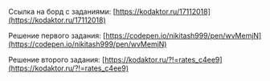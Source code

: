Ссылка на борд с заданиями: [https://kodaktor.ru/17112018](https://kodaktor.ru/17112018)

Решение первого задания: [https://codepen.io/nikitash999/pen/wvMemjN](https://codepen.io/nikitash999/pen/wvMemjN)

Решение второго задания: [https://kodaktor.ru/?!=rates_c4ee9](https://kodaktor.ru/?!=rates_c4ee9)
